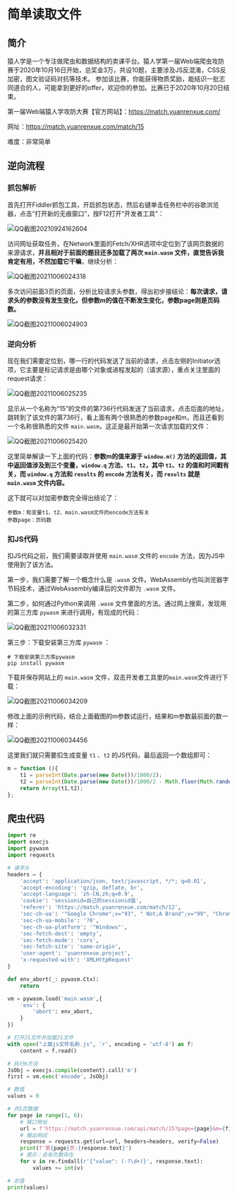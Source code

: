 # 简单读取文件

## 简介

猿人学是一个专注做爬虫和数据结构的卖课平台。猿人学第一届Web端爬虫攻防赛于2020年10月16日开始，总奖金3万，共设10题，主要涉及JS反混淆，CSS反加密，图文验证码对抗等技术。 参加该比赛，你能获得物质奖励，能结识一批志同道合的人，可能拿到更好的offer，欢迎你的参加。比赛已于2020年10月20日结束。

第一届Web端猿人学攻防大赛【官方网站】：https://match.yuanrenxue.com/

网址：https://match.yuanrenxue.com/match/15

难度：非常简单

## 逆向流程

### 抓包解析

首先打开Fiddler抓包工具，开启抓包状态，然后右键单击任务栏中的谷歌浏览器，点击“打开新的无痕窗口”，按F12打开“开发者工具”：

![QQ截图20210924162604](image/QQ截图20210924162604.png)

访问网址获取任务，在Network里面的Fetch/XHR选项中定位到了该网页数据的来源请求，**并且相对于前面的题目还多加载了两次 `main.wasm` 文件，直觉告诉我肯定有用，不然加载它干嘛**，继续分析：

![QQ截图20211006024318](image/QQ截图20211006024318.png)

多次访问前面3页的页面，分析比较请求头参数，得出初步接结论：**每次请求，请求头的参数没有发生变化，但参数m的值在不断发生变化，参数page则是页码数。**

![QQ截图20211006024903](image/QQ截图20211006024903.png)

### 逆向分析

现在我们需要定位到，哪一行的代码发送了当前的请求，点击左侧的Initiator选项，它主要是标记请求是由哪个对象或进程发起的（请求源），重点关注里面的request请求：

![QQ截图20211006025235](image/QQ截图20211006025235.png)

显示从一个名称为“15”的文件的第736行代码发送了当前请求，点击后面的地址，跳转到了该文件的第736行，看上面有两个很熟悉的参数page和m，而且还看到一个名称很熟悉的文件 `main.wasm`，这正是最开始第一次请求加载的文件：

![QQ截图20211006025420](image/QQ截图20211006025420.png)

这里简单解读一下上面的代码：**参数m的值来源于 `window.m()` 方法的返回值，其中返回值涉及到三个变量，`window.q` 方法、`t1`、`t2`，其中 `t1`、`t2` 的值和时间戳有关，而 `window.q` 方法和 `results` 的 `encode` 方法有关，而 `results` 就是 `main.wasm` 文件内容。**

这下就可以对加密参数完全得出结论了：

```
参数m：和变量t1、t2、main.wasm文件的encode方法有关
参数page：页码数
```

### 扣JS代码

扣JS代码之前，我们需要读取并使用 `main.wasm` 文件的 `encode` 方法，因为JS中使用到了该方法。

第一步，我们需要了解一个概念什么是 `.wasm` 文件。WebAssembly也叫浏览器字节码技术，通过WebAssembly编译后的文件即为 `.wasm` 文件。

第二步，如何通过Python来调用 `.wasm` 文件里面的方法。通过网上搜索，发现用的第三方库 `pywasm` 来进行调用，有现成的代码：

![QQ截图20211006032331](image/QQ截图20211006032331.png)

第三步：下载安装第三方库 `pywasm` ：

```
# 下载安装第三方库pywasm
pip install pywasm
```

下载并保存网站上的 `main.wasm` 文件，双击开发者工具里的`main.wasm`文件进行下载：

![QQ截图20211006034209](image/QQ截图20211006034209.png)

修改上面的示例代码，结合上面截图的m参数试运行，结果和m参数最前面的数一样：

![QQ截图20211006034456](image/QQ截图20211006034456.png)

这里我们就只需要扣生成变量 `t1` 、`t2` 的JS代码，最后返回一个数组即可：

```javascript
m = function (){
    t1 = parseInt(Date.parse(new Date())/1000/2);
    t2 = parseInt(Date.parse(new Date())/1000/2 - Math.floor(Math.random() * (50) + 1));
    return Array(t1,t2);
};
```

## 爬虫代码

```python
import re
import execjs
import pywasm
import requests

# 请求头
headers = {
    'accept': 'application/json, text/javascript, */*; q=0.01',
    'accept-encoding': 'gzip, deflate, br',
    'accept-language': 'zh-CN,zh;q=0.9',
    'cookie': 'sessionid=自己的sessionid值',
    'referer': 'https://match.yuanrenxue.com/match/12',
    'sec-ch-ua': '"Google Chrome";v="93", " Not;A Brand";v="99", "Chromium";v="93"',
    'sec-ch-ua-mobile': '?0',
    'sec-ch-ua-platform': '"Windows"',
    'sec-fetch-dest': 'empty',
    'sec-fetch-mode': 'cors',
    'sec-fetch-site': 'same-origin',
    'user-agent': 'yuanrenxue.project',
    'x-requested-with': 'XMLHttpRequest'
}

def env_abort(_: pywasm.Ctx):
    return

vm = pywasm.load('main.wasm',{
    'env': {
        'abort': env_abort,
    }
})

# 打开JS文件并加载JS文件
with open("上面js文件名称.js", 'r', encoding = 'utf-8') as f:
    content = f.read()

# 执行m方法
JsObj = execjs.compile(content).call('m')
first = vm.exec('encode', JsObj)

# 数值
values = 0

# 共5页数据
for page in range(1, 6):
    # 接口地址
    url = f'https://match.yuanrenxue.com/api/match/15?page={page}&m={first}|{JsObj[0]}|{JsObj[1]}'
    # 输出响应
    response = requests.get(url=url, headers=headers, verify=False)
    print(f'第{page}页:{response.text}')
    # 提示：会有负数存在
    for v in re.findall(r'{"value": (-?\d+)}', response.text):
        values += int(v)

# 总值
print(values)
```

